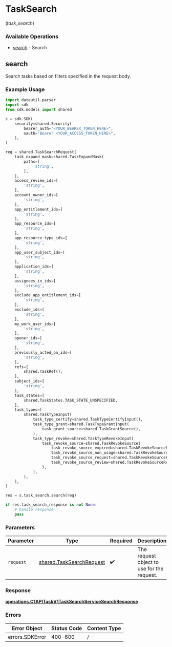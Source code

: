 # TaskSearch
(*task_search*)

### Available Operations

* [search](#search) - Search

## search

Search tasks based on filters specified in the request body.

### Example Usage

```python
import dateutil.parser
import sdk
from sdk.models import shared

s = sdk.SDK(
    security=shared.Security(
        bearer_auth="<YOUR_BEARER_TOKEN_HERE>",
        oauth="Bearer <YOUR_ACCESS_TOKEN_HERE>",
    ),
)

req = shared.TaskSearchRequest(
    task_expand_mask=shared.TaskExpandMask(
        paths=[
            'string',
        ],
    ),
    access_review_ids=[
        'string',
    ],
    account_owner_ids=[
        'string',
    ],
    app_entitlement_ids=[
        'string',
    ],
    app_resource_ids=[
        'string',
    ],
    app_resource_type_ids=[
        'string',
    ],
    app_user_subject_ids=[
        'string',
    ],
    application_ids=[
        'string',
    ],
    assignees_in_ids=[
        'string',
    ],
    exclude_app_entitlement_ids=[
        'string',
    ],
    exclude_ids=[
        'string',
    ],
    my_work_user_ids=[
        'string',
    ],
    opener_ids=[
        'string',
    ],
    previously_acted_on_ids=[
        'string',
    ],
    refs=[
        shared.TaskRef(),
    ],
    subject_ids=[
        'string',
    ],
    task_states=[
        shared.TaskStates.TASK_STATE_UNSPECIFIED,
    ],
    task_types=[
        shared.TaskTypeInput(
            task_type_certify=shared.TaskTypeCertifyInput(),
            task_type_grant=shared.TaskTypeGrantInput(
                task_grant_source=shared.TaskGrantSource(),
            ),
            task_type_revoke=shared.TaskTypeRevokeInput(
                task_revoke_source=shared.TaskRevokeSource(
                    task_revoke_source_expired=shared.TaskRevokeSourceExpired(),
                    task_revoke_source_non_usage=shared.TaskRevokeSourceNonUsage(),
                    task_revoke_source_request=shared.TaskRevokeSourceRequest(),
                    task_revoke_source_review=shared.TaskRevokeSourceReview(),
                ),
            ),
        ),
    ],
)

res = s.task_search.search(req)

if res.task_search_response is not None:
    # handle response
    pass
```

### Parameters

| Parameter                                                            | Type                                                                 | Required                                                             | Description                                                          |
| -------------------------------------------------------------------- | -------------------------------------------------------------------- | -------------------------------------------------------------------- | -------------------------------------------------------------------- |
| `request`                                                            | [shared.TaskSearchRequest](../../models/shared/tasksearchrequest.md) | :heavy_check_mark:                                                   | The request object to use for the request.                           |


### Response

**[operations.C1APITaskV1TaskSearchServiceSearchResponse](../../models/operations/c1apitaskv1tasksearchservicesearchresponse.md)**
### Errors

| Error Object    | Status Code     | Content Type    |
| --------------- | --------------- | --------------- |
| errors.SDKError | 400-600         | */*             |
